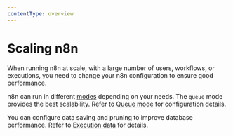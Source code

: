 ```yaml
---
contentType: overview
---
```


# Scaling n8n

When running n8n at scale, with a large number of users, workflows, or executions, you need to change your n8n configuration to ensure good performance.

n8n can run in different [modes](/hosting/scaling/execution-modes-processes/) depending on your needs. The `queue` mode provides the best scalability. Refer to [Queue mode](/hosting/scaling/queue-mode/) for configuration details.

You can configure data saving and pruning to improve database performance. Refer to [Execution data](/hosting/scaling/execution-data/) for details.
